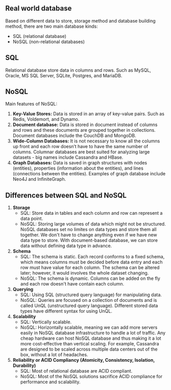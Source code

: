 ## Real world database

Based on different data to store, storage method and database building method, there are two main database kinds:

- SQL (relational database)
- NoSQL (non-relational databases)

## SQL

Relational database store data in columns and rows. Such as MySQL, Oracle, MS SQL Server, SQLite, Postgres, and MariaDB.

## NoSQL

Main features of NoSQL:

1. **Key-Value Stores:** Data is stored in an array of key-value pairs. Such as Redis, Voldemort, and Dynamo.
2. **Document database:** Data is stored in document instead of columns and rows and these documents are grouped together in collections. Document databases include the CouchDB and MongoDB.
3. **Wide-Column Databases:** It is not necessary to know all the columns up front and each row doesn’t have to have the same number of columns. Columnar databases are best suited for analyzing large datasets - big names include Cassandra and HBase.
4. **Graph Databases:** Data is saved in graph structures with nodes (entities), properties (information about the entities), and lines (connections between the entities). Examples of graph database include Neo4J and InfiniteGraph.

## Differences between SQL and NoSQL

1. **Storage**
   - SQL: Store data in tables and each column and row can represent a data point.
   - NoSQL: Storing large volumes of data which might not be structured. NoSQL databases set no limites on data types and store them all together. We don't have to change anything even if we have new data type to store. With document-based database, we can store data without defining data type in advance.
2. **Schema**
   - SQL: The schema is static. Each record conforms to a fixed schema, which means columns must be decided before data entry and each row must have value for each column. The schema can be altered later; however, it would involves the whole dataset changing.
   - NoSQL: The schema is dynamic. Columns can be added on the fly and each row doesn't have contain each column.
3. **Querying**
   - SQL: Using SQL (structured query language) for manipulating data.
   - NoSQL: Queries are focused on a collection of documents and is called UnQL (unstructured query language). Different stored data types have different syntax for using UnQL.
4. **Scalability**
   - SQL: Vertically scalable. 
   - NoSQL: Horizontally scalable, meaning we can add more servers easily in NoSQL database infrastructure to handle a lot of traffic. Any cheap hardware can host NoSQL database and thus making it a lot more cost-effective than vertical scaling. For example, Cassandra are designed to be scaled across multiple data centers out of the box, without a lot of headaches.
5. **Reliability or ACID Compliancy (Atomicity, Consistency, Isolation, Durability)**
   - SQL: Most of relational database are ACID compliant.
   - NoSQL: Most of the NoSQL solutions sacrifice ACID compliance for performance and scalability.

